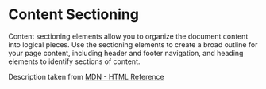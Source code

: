 # Content Sectioning

Content sectioning elements allow you to organize the document content into logical pieces. Use the sectioning elements to create a broad outline for your page content, including header and footer navigation, and heading elements to identify sections of content.

Description taken from [MDN - HTML Reference](https://developer.mozilla.org/en-US/docs/Web/HTML/Element)
